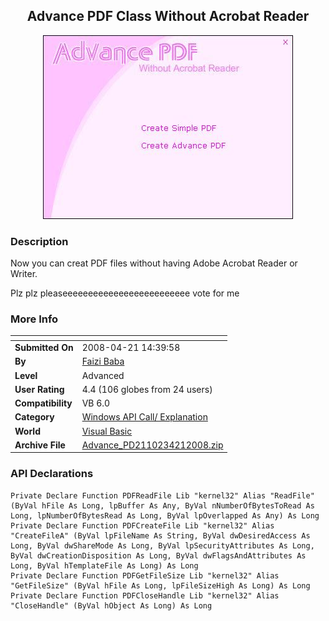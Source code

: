 ﻿<div align="center">

## Advance PDF Class Without Acrobat Reader

<img src="PIC20084215560610.JPG">
</div>

### Description

Now you can creat PDF files without having Adobe Acrobat Reader or Writer.

Plz plz pleaseeeeeeeeeeeeeeeeeeeeeeeee vote for me
 
### More Info
 


<span>             |<span>
---                |---
**Submitted On**   |2008-04-21 14:39:58
**By**             |[Faizi Baba](https://github.com/Planet-Source-Code/PSCIndex/blob/master/ByAuthor/faizi-baba.md)
**Level**          |Advanced
**User Rating**    |4.4 (106 globes from 24 users)
**Compatibility**  |VB 6\.0
**Category**       |[Windows API Call/ Explanation](https://github.com/Planet-Source-Code/PSCIndex/blob/master/ByCategory/windows-api-call-explanation__1-39.md)
**World**          |[Visual Basic](https://github.com/Planet-Source-Code/PSCIndex/blob/master/ByWorld/visual-basic.md)
**Archive File**   |[Advance\_PD2110234212008\.zip](https://github.com/Planet-Source-Code/faizi-baba-advance-pdf-class-without-acrobat-reader__1-70441/archive/master.zip)

### API Declarations

```
Private Declare Function PDFReadFile Lib "kernel32" Alias "ReadFile" (ByVal hFile As Long, lpBuffer As Any, ByVal nNumberOfBytesToRead As Long, lpNumberOfBytesRead As Long, ByVal lpOverlapped As Any) As Long
Private Declare Function PDFCreateFile Lib "kernel32" Alias "CreateFileA" (ByVal lpFileName As String, ByVal dwDesiredAccess As Long, ByVal dwShareMode As Long, ByVal lpSecurityAttributes As Long, ByVal dwCreationDisposition As Long, ByVal dwFlagsAndAttributes As Long, ByVal hTemplateFile As Long) As Long
Private Declare Function PDFGetFileSize Lib "kernel32" Alias "GetFileSize" (ByVal hFile As Long, lpFileSizeHigh As Long) As Long
Private Declare Function PDFCloseHandle Lib "kernel32" Alias "CloseHandle" (ByVal hObject As Long) As Long
```





